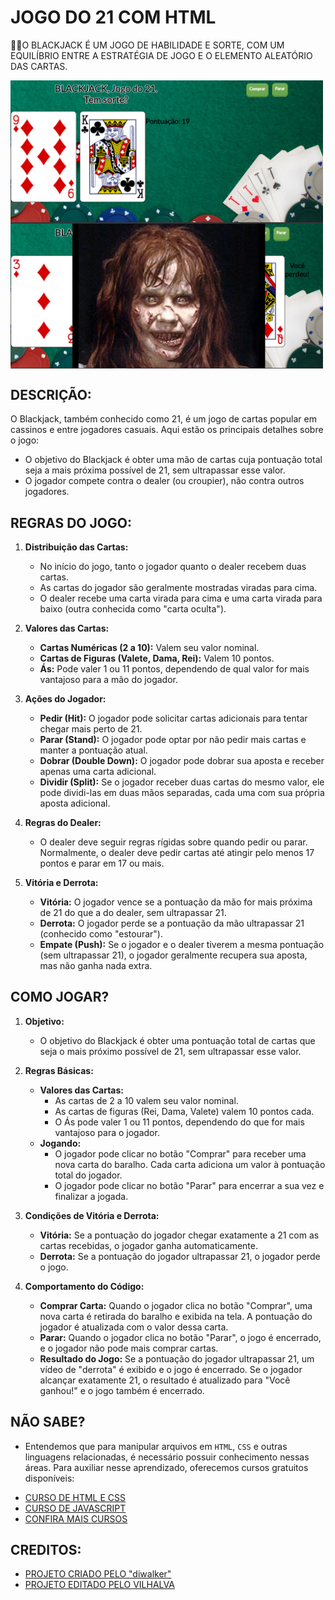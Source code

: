 # JOGO DO 21 COM HTML
👨‍🏫O BLACKJACK É UM JOGO DE HABILIDADE E SORTE, COM UM EQUILÍBRIO ENTRE A ESTRATÉGIA DE JOGO E O ELEMENTO ALEATÓRIO DAS CARTAS.

<img src="./IMAGENS/FOTO_1.png" align="center" width="500"> <br> 
<img src="./IMAGENS/FOTO_2.png" align="center" width="500"> <br> 

## DESCRIÇÃO:
O Blackjack, também conhecido como 21, é um jogo de cartas popular em cassinos e entre jogadores casuais. Aqui estão os principais detalhes sobre o jogo:

- O objetivo do Blackjack é obter uma mão de cartas cuja pontuação total seja a mais próxima possível de 21, sem ultrapassar esse valor.
- O jogador compete contra o dealer (ou croupier), não contra outros jogadores.

## REGRAS DO JOGO:
1. **Distribuição das Cartas:**
   - No início do jogo, tanto o jogador quanto o dealer recebem duas cartas.
   - As cartas do jogador são geralmente mostradas viradas para cima.
   - O dealer recebe uma carta virada para cima e uma carta virada para baixo (outra conhecida como "carta oculta").

2. **Valores das Cartas:**
   - **Cartas Numéricas (2 a 10):** Valem seu valor nominal.
   - **Cartas de Figuras (Valete, Dama, Rei):** Valem 10 pontos.
   - **Ás:** Pode valer 1 ou 11 pontos, dependendo de qual valor for mais vantajoso para a mão do jogador.

3. **Ações do Jogador:**
   - **Pedir (Hit):** O jogador pode solicitar cartas adicionais para tentar chegar mais perto de 21.
   - **Parar (Stand):** O jogador pode optar por não pedir mais cartas e manter a pontuação atual.
   - **Dobrar (Double Down):** O jogador pode dobrar sua aposta e receber apenas uma carta adicional.
   - **Dividir (Split):** Se o jogador receber duas cartas do mesmo valor, ele pode dividi-las em duas mãos separadas, cada uma com sua própria aposta adicional.

4. **Regras do Dealer:**
   - O dealer deve seguir regras rígidas sobre quando pedir ou parar. Normalmente, o dealer deve pedir cartas até atingir pelo menos 17 pontos e parar em 17 ou mais.

5. **Vitória e Derrota:**
   - **Vitória:** O jogador vence se a pontuação da mão for mais próxima de 21 do que a do dealer, sem ultrapassar 21.
   - **Derrota:** O jogador perde se a pontuação da mão ultrapassar 21 (conhecido como "estourar").
   - **Empate (Push):** Se o jogador e o dealer tiverem a mesma pontuação (sem ultrapassar 21), o jogador geralmente recupera sua aposta, mas não ganha nada extra.

## COMO JOGAR?
1. **Objetivo:**
   - O objetivo do Blackjack é obter uma pontuação total de cartas que seja o mais próximo possível de 21, sem ultrapassar esse valor.

2. **Regras Básicas:**
   - **Valores das Cartas:**
     - As cartas de 2 a 10 valem seu valor nominal.
     - As cartas de figuras (Rei, Dama, Valete) valem 10 pontos cada.
     - O Ás pode valer 1 ou 11 pontos, dependendo do que for mais vantajoso para o jogador.
   - **Jogando:**
     - O jogador pode clicar no botão "Comprar" para receber uma nova carta do baralho. Cada carta adiciona um valor à pontuação total do jogador.
     - O jogador pode clicar no botão "Parar" para encerrar a sua vez e finalizar a jogada.

3. **Condições de Vitória e Derrota:**
   - **Vitória:** Se a pontuação do jogador chegar exatamente a 21 com as cartas recebidas, o jogador ganha automaticamente.
   - **Derrota:** Se a pontuação do jogador ultrapassar 21, o jogador perde o jogo.

4. **Comportamento do Código:**
   - **Comprar Carta:** Quando o jogador clica no botão "Comprar", uma nova carta é retirada do baralho e exibida na tela. A pontuação do jogador é atualizada com o valor dessa carta.
   - **Parar:** Quando o jogador clica no botão "Parar", o jogo é encerrado, e o jogador não pode mais comprar cartas.
   - **Resultado do Jogo:** Se a pontuação do jogador ultrapassar 21, um vídeo de "derrota" é exibido e o jogo é encerrado. Se o jogador alcançar exatamente 21, o resultado é atualizado para "Você ganhou!" e o jogo também é encerrado.

## NÃO SABE?
- Entendemos que para manipular arquivos em `HTML`, `CSS` e outras linguagens relacionadas, é necessário possuir conhecimento nessas áreas. Para auxiliar nesse aprendizado, oferecemos cursos gratuitos disponíveis:
* [CURSO DE HTML E CSS](https://github.com/VILHALVA/CURSO-DE-HTML-E-CSS)
* [CURSO DE JAVASCRIPT](https://github.com/VILHALVA/CURSO-DE-JAVASCRIPT)
* [CONFIRA MAIS CURSOS](https://github.com/VILHALVA?tab=repositories&q=+topic:CURSO)

## CREDITOS:
- [PROJETO CRIADO PELO "diwalker"](https://github.com/diwalker/21)
- [PROJETO EDITADO PELO VILHALVA](https://github.com/VILHALVA)
